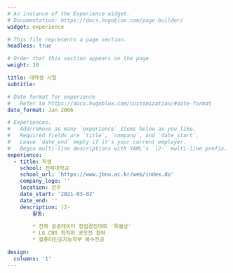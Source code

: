 ```yaml
---
# An instance of the Experience widget.
# Documentation: https://docs.hugoblox.com/page-builder/
widget: experience

# This file represents a page section.
headless: true

# Order that this section appears on the page.
weight: 30

title: 대학생 시절
subtitle:

# Date format for experience
#   Refer to https://docs.hugoblox.com/customization/#date-format
date_format: Jan 2006

# Experiences.
#   Add/remove as many `experience` items below as you like.
#   Required fields are `title`, `company`, and `date_start`.
#   Leave `date_end` empty if it's your current employer.
#   Begin multi-line descriptions with YAML's `|2-` multi-line prefix.
experience:
  - title: 학생
    school: 전북대학교
    school_url: 'https://www.jbnu.ac.kr/web/index.do'
    company_logo: ''
    location: 전주
    date_start: '2021-03-02'
    date_end: ''
    description: |2-
        활동:
        
        * 전북 공공데이터 창업경진대회 '특별상'
        * LG CNS 최적화 공모전 참여
        * 컴퓨터인공지능학부 복수전공

design:
  columns: '1'
---
```

